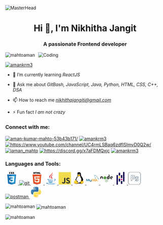 ![MasterHead](https://user-images.githubusercontent.com/61381501/183574351-21f83b15-e6e9-4e8e-b06a-a30ffa7b119f.png)
<h1 align="center">Hi 👋, I'm Nikhitha Jangit </h1>
<h3 align="center">A passionate Frontend developer</h3>
<img align="right" alt="Coding" width="400" src="https://cdn.dribbble.com/users/1162077/screenshots/3848914/programmer.gif">

<p align="left"> <img src="https://komarev.com/ghpvc/?username=mahtoaman&label=Profile%20views&color=0e75b6&style=flat" alt="mahtoaman" /> </p>

<p align="left"> <a href="https://twitter.com/amankrm3" target="blank"><img src="https://img.shields.io/twitter/follow/amankrm3?logo=twitter&style=for-the-badge" alt="amankrm3" /></a> </p>

- 🌱 I’m currently learning *ReactJS*

- 💬 Ask me about *GitBash, JavaScript, Java, Python, HTML, CSS, C++, DSA*

- 📫 How to reach me *nikhithajangiti@gmail.com*

- ⚡ Fun fact *I am not crazy*

<h3 align="left">Connect with me:</h3>
<p align="left">
<a href="https://linkedin.com/in/aman-kumar-mahto-53b43b171/" target="_blank"><img align="center" src="https://raw.githubusercontent.com/rahuldkjain/github-profile-readme-generator/master/src/images/icons/Social/linked-in-alt.svg" alt="aman-kumar-mahto-53b43b171/" height="30" width="40" /></a>
<a href="https://twitter.com/amankrm3" target="_blank"><img align="center" src="https://raw.githubusercontent.com/rahuldkjain/github-profile-readme-generator/master/src/images/icons/Social/twitter.svg" alt="amankrm3" height="30" width="40" /></a>
  <a href="https://www.youtube.com/channel/UC4rmLSBaq6zdfISImvD0Q2w/featured" target="blank"><img align="center" src="https://raw.githubusercontent.com/rahuldkjain/github-profile-readme-generator/master/src/images/icons/Social/youtube.svg" alt="https://www.youtube.com/channel/UC4rmLSBaq6zdfISImvD0Q2w/" height="30" width="40" /></a>
<a href="https://instagram.com/iaman_mahto" target="blank"><img align="center" src="https://raw.githubusercontent.com/rahuldkjain/github-profile-readme-generator/master/src/images/icons/Social/instagram.svg" alt="iaman_mahto" height="30" width="40" /></a>
<a href="https://discord.gg/https://discord.gg/x7aFDMQxjc" target="blank"><img align="center" src="https://raw.githubusercontent.com/rahuldkjain/github-profile-readme-generator/master/src/images/icons/Social/discord.svg" alt="https://discord.gg/x7aFDMQxjc" height="30" width="40" /></a>
<a href="https://www.hackerrank.com/amankrm3" target="blank"><img align="center" src="https://raw.githubusercontent.com/rahuldkjain/github-profile-readme-generator/master/src/images/icons/Social/hackerrank.svg" alt="amankrm3" height="30" width="40" /></a>
</p>
<h3 align="left">Languages and Tools:</h3>
<p align="left"> <a href="https://www.w3schools.com/css/" target="_blank" rel="noreferrer"> <img src="https://raw.githubusercontent.com/devicons/devicon/master/icons/css3/css3-original-wordmark.svg" alt="css3" width="40" height="40"/> </a> <a href="https://git-scm.com/" target="_blank" rel="noreferrer"> <img src="https://www.vectorlogo.zone/logos/git-scm/git-scm-icon.svg" alt="git" width="40" height="40"/> </a> <a href="https://www.w3.org/html/" target="_blank" rel="noreferrer"> <img src="https://raw.githubusercontent.com/devicons/devicon/master/icons/html5/html5-original-wordmark.svg" alt="html5" width="40" height="40"/> </a> <a href="https://www.java.com" target="_blank" rel="noreferrer"> <img src="https://raw.githubusercontent.com/devicons/devicon/master/icons/java/java-original.svg" alt="java" width="40" height="40"/> </a> <a href="https://developer.mozilla.org/en-US/docs/Web/JavaScript" target="_blank" rel="noreferrer"> <img src="https://raw.githubusercontent.com/devicons/devicon/master/icons/javascript/javascript-original.svg" alt="javascript" width="40" height="40"/> </a> <a href="https://www.linux.org/" target="_blank" rel="noreferrer"> <img src="https://raw.githubusercontent.com/devicons/devicon/master/icons/linux/linux-original.svg" alt="linux" width="40" height="40"/> </a> <a href="https://www.mysql.com/" target="_blank" rel="noreferrer"> <img src="https://raw.githubusercontent.com/devicons/devicon/master/icons/mysql/mysql-original-wordmark.svg" alt="mysql" width="40" height="40"/> </a> <a href="https://nodejs.org" target="_blank" rel="noreferrer"> <img src="https://raw.githubusercontent.com/devicons/devicon/master/icons/nodejs/nodejs-original-wordmark.svg" alt="nodejs" width="40" height="40"/> </a> <a href="https://pandas.pydata.org/" target="_blank" rel="noreferrer"> <img src="https://raw.githubusercontent.com/devicons/devicon/2ae2a900d2f041da66e950e4d48052658d850630/icons/pandas/pandas-original.svg" alt="pandas" width="40" height="40"/> </a> <a href="https://www.photoshop.com/en" target="_blank" rel="noreferrer"> <img src="https://raw.githubusercontent.com/devicons/devicon/master/icons/photoshop/photoshop-line.svg" alt="photoshop" width="40" height="40"/> </a> <a href="https://postman.com" target="_blank" rel="noreferrer"> <img src="https://www.vectorlogo.zone/logos/getpostman/getpostman-icon.svg" alt="postman" width="40" height="40"/> </a> <a href="https://www.python.org" target="_blank" rel="noreferrer"> <img src="https://raw.githubusercontent.com/devicons/devicon/master/icons/python/python-original.svg" alt="python" width="40" height="40"/> </a> </p>

<p><img align="left" src="https://github-readme-stats.vercel.app/api/top-langs?username=mahtoaman&show_icons=true&locale=en&layout=compact" alt="mahtoaman" /></p>

<p>&nbsp;<img align="center" src="https://github-readme-stats.vercel.app/api?username=mahtoaman&show_icons=true&locale=en" alt="mahtoaman" /></p>

<p><img align="center" src="https://github-readme-streak-stats.herokuapp.com/?user=mahtoaman&" alt="mahtoaman" /></p>
